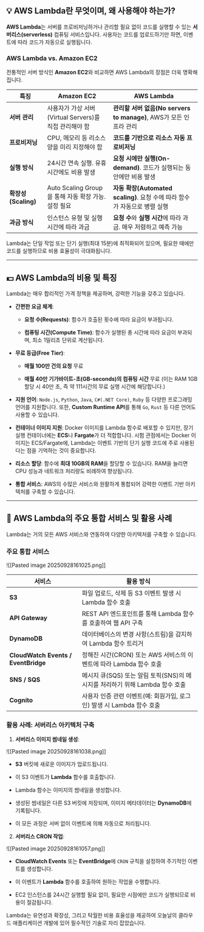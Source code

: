 
## 💡 AWS Lambda란 무엇이며, 왜 사용해야 하는가?

**AWS Lambda**는 서버를 프로비저닝하거나 관리할 필요 없이 코드를 실행할 수 있는 **서버리스(serverless)** 컴퓨팅 서비스입니다. 사용자는 코드를 업로드하기만 하면, 이벤트에 따라 코드가 자동으로 실행됩니다.

### AWS Lambda vs. Amazon EC2

전통적인 서버 방식인 **Amazon EC2**와 비교하면 AWS Lambda의 장점은 더욱 명확해집니다.

|특징|Amazon EC2|AWS Lambda|
|---|---|---|
|**서버 관리**|사용자가 가상 서버(Virtual Servers)를 직접 관리해야 함|**관리할 서버 없음(No servers to manage)**, AWS가 모든 인프라 관리|
|**프로비저닝**|CPU, 메모리 등 리소스 양을 미리 지정해야 함|**코드를 기반으로 리소스 자동 프로비저닝**|
|**실행 방식**|24시간 연속 실행. 유휴 시간에도 비용 발생|**요청 시에만 실행(On-demand)**. 코드가 실행되는 동안에만 비용 발생|
|**확장성(Scaling)**|Auto Scaling Group을 통해 자동 확장 가능. 설정 필요|**자동 확장(Automated scaling)**. 요청 수에 따라 함수가 자동으로 병렬 실행|
|**과금 방식**|인스턴스 유형 및 실행 시간에 따라 과금|**요청 수**와 **실행 시간**에 따라 과금. 매우 저렴하고 예측 가능|

Lambda는 단일 작업 또는 단기 실행(최대 15분)에 최적화되어 있으며, 필요한 때에만 코드를 실행하므로 비용 효율성이 극대화됩니다.

---

## 💵 AWS Lambda의 비용 및 특징

Lambda는 매우 합리적인 가격 정책을 제공하며, 강력한 기능을 갖추고 있습니다.

- **간편한 요금 체계**:
    
    - **요청 수(Requests)**: 함수가 호출된 횟수에 따라 요금이 부과됩니다.
        
    - **컴퓨팅 시간(Compute Time)**: 함수가 실행된 총 시간에 따라 요금이 부과되며, 최소 1밀리초 단위로 계산됩니다.
        
- **무료 등급(Free Tier)**:
    
    - **매월 100만 건의 요청** 무료
        
    - **매월 40만 기가바이트-초(GB-seconds)의 컴퓨팅 시간** 무료 (이는 RAM 1GB 할당 시 40만 초, 즉 약 111시간의 무료 실행 시간에 해당합니다.)
        
- **지원 언어**: `Node.js`, `Python`, `Java`, `C#(.NET Core)`, `Ruby` 등 다양한 프로그래밍 언어를 지원합니다. 또한, **Custom Runtime API**를 통해 `Go`, `Rust` 등 다른 언어도 사용할 수 있습니다.
    
- **컨테이너 이미지 지원**: Docker 이미지를 Lambda 함수로 배포할 수 있지만, 장기 실행 컨테이너에는 **ECS**나 **Fargate**가 더 적합합니다. 시험 관점에서는 Docker 이미지는 ECS/Fargate에, Lambda는 이벤트 기반의 단기 실행 코드에 주로 사용된다는 점을 기억하는 것이 중요합니다.
    
- **리소스 할당**: 함수에 **최대 10GB의 RAM**을 할당할 수 있습니다. RAM을 늘리면 CPU 성능과 네트워크 처리량도 비례하여 향상됩니다.
    
- **통합 서비스**: AWS의 수많은 서비스와 원활하게 통합되어 강력한 이벤트 기반 아키텍처를 구축할 수 있습니다.
    

---

## 🔗 AWS Lambda의 주요 통합 서비스 및 활용 사례

Lambda는 거의 모든 AWS 서비스와 연동하여 다양한 아키텍처를 구축할 수 있습니다.

### 주요 통합 서비스

![[Pasted image 20250928161025.png]]

|서비스|활용 방식|
|---|---|
|**S3**|파일 업로드, 삭제 등 S3 이벤트 발생 시 Lambda 함수 호출|
|**API Gateway**|REST API 엔드포인트를 통해 Lambda 함수를 호출하여 웹 API 구축|
|**DynamoDB**|데이터베이스의 변경 사항(스트림)을 감지하여 Lambda 함수 트리거|
|**CloudWatch Events / EventBridge**|정해진 시간(CRON) 또는 AWS 서비스의 이벤트에 따라 Lambda 함수 호출|
|**SNS / SQS**|메시지 큐(SQS) 또는 알림 토픽(SNS)의 메시지를 처리하기 위해 Lambda 함수 호출|
|**Cognito**|사용자 인증 관련 이벤트(예: 회원가입, 로그인) 발생 시 Lambda 함수 호출|

### 활용 사례: 서버리스 아키텍처 구축

1. **서버리스 이미지 썸네일 생성**:

![[Pasted image 20250928161038.png]]

- **S3** 버킷에 새로운 이미지가 업로드됩니다.
	
- 이 S3 이벤트가 **Lambda** 함수를 호출합니다.
	
- Lambda 함수는 이미지의 썸네일을 생성합니다.
	
- 생성된 썸네일은 다른 S3 버킷에 저장되며, 이미지 메타데이터는 **DynamoDB**에 기록됩니다.
	
- 이 모든 과정은 서버 없이 이벤트에 의해 자동으로 처리됩니다.


2. **서버리스 CRON 작업**:

![[Pasted image 20250928161057.png]]

- **CloudWatch Events** 또는 **EventBridge**에 `CRON` 규칙을 설정하여 주기적인 이벤트를 생성합니다.
	
- 이 이벤트가 **Lambda** 함수를 호출하여 원하는 작업을 수행합니다.
	
- EC2 인스턴스를 24시간 실행할 필요 없이, 필요한 시점에만 코드가 실행되므로 비용이 절감됩니다.


Lambda는 유연성과 확장성, 그리고 탁월한 비용 효율성을 제공하여 오늘날의 클라우드 애플리케이션 개발에 있어 필수적인 기술로 자리 잡았습니다.